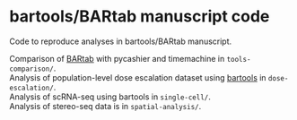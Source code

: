 # bartools/BARtab manuscript code

Code to reproduce analyses in bartools/BARtab manuscript.

Comparison of [BARtab](https://github.com/DaneVass/BARtab/) with pycashier and timemachine in `tools-comparison/`.  
Analysis of population-level dose escalation dataset using [bartools](https://github.com/DaneVass/bartools/) in `dose-escalation/`.   
Analysis of scRNA-seq using bartools in `single-cell/`.  
Analysis of stereo-seq data is in `spatial-analysis/`.

